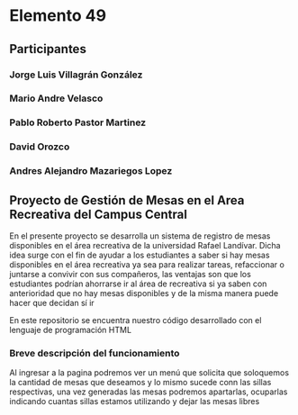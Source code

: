 # Elemento 49

## Participantes
### Jorge Luis Villagrán González
### Mario Andre Velasco
### Pablo Roberto Pastor Martinez 
### David Orozco
### Andres Alejandro Mazariegos Lopez

## Proyecto de Gestión de Mesas en el Area Recreativa del Campus Central

En el presente proyecto se desarrolla un sistema de registro de mesas disponibles en el área recreativa de la universidad Rafael Landívar. Dicha idea surge con el fin de ayudar a los estudiantes a saber si hay mesas disponibles en el área recreativa ya sea para realizar tareas, refaccionar o juntarse a convivir con sus compañeros, las ventajas son que los estudiantes podrían ahorrarse ir al área de recreativa si ya saben con anterioridad que no hay mesas disponibles y de la misma manera puede hacer que decidan sí ir 

En este repositorio se encuentra nuestro código desarrollado con el lenguaje de programación HTML 

### Breve descripción del funcionamiento
Al ingresar a la pagina podremos ver un menú que solicita que soloquemos la cantidad de mesas que deseamos y lo mismo sucede conn las sillas respectivas, una vez generadas las mesas podremos apartarlas, ocuparlas indicando cuantas sillas estamos utilizando y dejar las mesas libres


